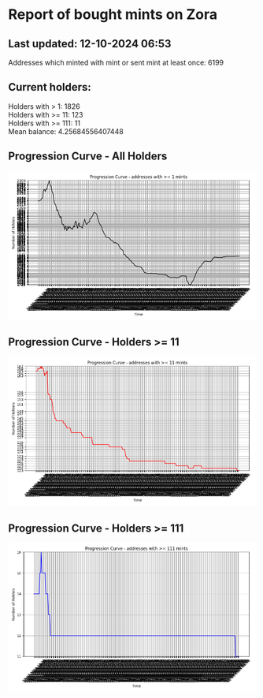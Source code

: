 # Report of bought mints on Zora
## Last updated: 12-10-2024 06:53
Addresses which minted with mint or sent mint at least once: 6199

## Current holders:
Holders with > 1: 1826  
Holders with >= 11: 123  
Holders with >= 111: 11  
Mean balance: 4.25684556407448  

## Progression Curve - All Holders
![addresses with >= 1 mint](progression_curve_all.png)
## Progression Curve - Holders >= 11
![addresses with >= 11 mints](progression_curve_gt_11.png)
## Progression Curve - Holders >= 111
![addresses with >= 111 mints](progression_curve_gt_111.png)
